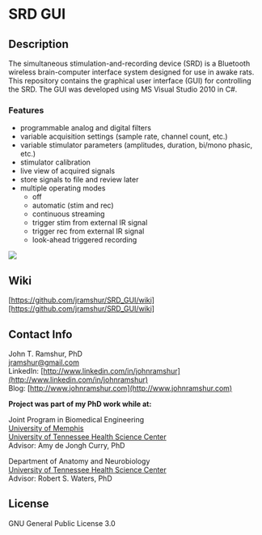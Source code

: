 # SRD GUI

## Description

The simultaneous stimulation-and-recording device (SRD) is a Bluetooth wireless brain-computer interface system designed for use in awake rats. This repository contains the graphical user interface (GUI) for controlling the SRD. The GUI was developed using MS Visual Studio 2010 in C#.

### Features
- programmable analog and digital filters
- variable acquisition settings (sample rate, channel count, etc.)
- variable stimulator parameters (amplitudes, duration, bi/mono phasic, etc.)
- stimulator calibration
- live view of acquired signals
- store signals to file and review later
- multiple operating modes
    - off
	- automatic (stim and rec)
	- continuous streaming
	- trigger stim from external IR signal
	- trigger rec from external IR signal
	- look-ahead triggered recording


![](https://raw.githubusercontent.com/wiki/jramshur/SRD_GUI/images/GUI_Stim_Tab.png)

## Wiki

[https://github.com/jramshur/SRD_GUI/wiki][https://github.com/jramshur/SRD_GUI/wiki]

## Contact Info

John T. Ramshur, PhD  
jramshur@gmail.com  
LinkedIn: [http://www.linkedin.com/in/johnramshur](http://www.linkedin.com/in/johnramshur)  
Blog: [http://www.johnramshur.com](http://www.johnramshur.com)

**Project was part of my PhD work while at:**

Joint Program in Biomedical Engineering  
[University of Memphis](http://www.memphis.edu/bme/)  
[University of Tennessee Health Science Center](http://www.uthsc.edu/bme/)  
Advisor: Amy de Jongh Curry, PhD

Department of Anatomy and Neurobiology  
[University of Tennessee Health Science Center](https://www.uthsc.edu/anatomy-neurobiology/)  
Advisor: Robert S. Waters, PhD

## License

GNU General Public License 3.0
